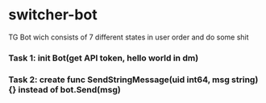 # switcher-bot
TG Bot wich consists of 7 different states in user order and do some shit
### Task 1: init Bot(get API token, hello world in dm)


### Task 2: create func SendStringMessage(uid int64, msg string) {} instead of bot.Send(msg)

